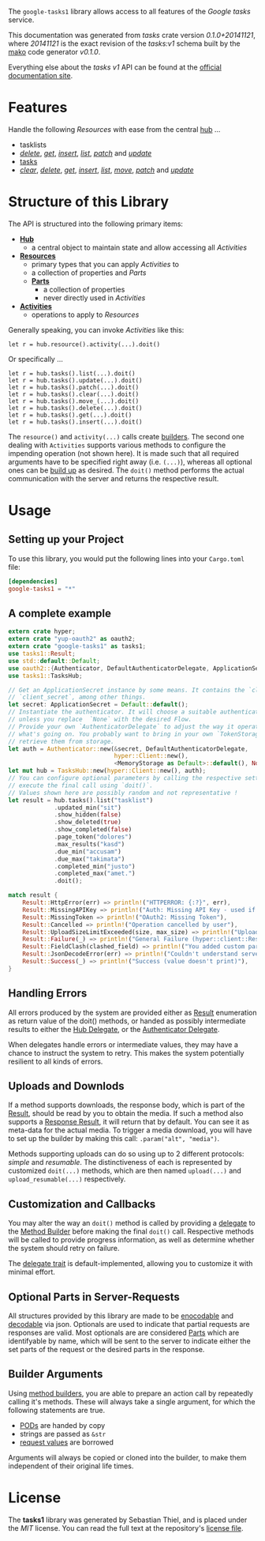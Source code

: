 <!---
DO NOT EDIT !
This file was generated automatically from 'src/mako/README.md.mako'
DO NOT EDIT !
-->
The `google-tasks1` library allows access to all features of the *Google tasks* service.

This documentation was generated from *tasks* crate version *0.1.0+20141121*, where *20141121* is the exact revision of the *tasks:v1* schema built by the [mako](http://www.makotemplates.org/) code generator *v0.1.0*.

Everything else about the *tasks* *v1* API can be found at the
[official documentation site](https://developers.google.com/google-apps/tasks/firstapp).
# Features

Handle the following *Resources* with ease from the central [hub](http://byron.github.io/google-apis-rs/google-tasks1/struct.TasksHub.html) ... 

* tasklists
 * [*delete*](http://byron.github.io/google-apis-rs/google-tasks1/struct.TasklistDeleteCall.html), [*get*](http://byron.github.io/google-apis-rs/google-tasks1/struct.TasklistGetCall.html), [*insert*](http://byron.github.io/google-apis-rs/google-tasks1/struct.TasklistInsertCall.html), [*list*](http://byron.github.io/google-apis-rs/google-tasks1/struct.TasklistListCall.html), [*patch*](http://byron.github.io/google-apis-rs/google-tasks1/struct.TasklistPatchCall.html) and [*update*](http://byron.github.io/google-apis-rs/google-tasks1/struct.TasklistUpdateCall.html)
* [tasks](http://byron.github.io/google-apis-rs/google-tasks1/struct.Task.html)
 * [*clear*](http://byron.github.io/google-apis-rs/google-tasks1/struct.TaskClearCall.html), [*delete*](http://byron.github.io/google-apis-rs/google-tasks1/struct.TaskDeleteCall.html), [*get*](http://byron.github.io/google-apis-rs/google-tasks1/struct.TaskGetCall.html), [*insert*](http://byron.github.io/google-apis-rs/google-tasks1/struct.TaskInsertCall.html), [*list*](http://byron.github.io/google-apis-rs/google-tasks1/struct.TaskListCall.html), [*move*](http://byron.github.io/google-apis-rs/google-tasks1/struct.TaskMoveCall.html), [*patch*](http://byron.github.io/google-apis-rs/google-tasks1/struct.TaskPatchCall.html) and [*update*](http://byron.github.io/google-apis-rs/google-tasks1/struct.TaskUpdateCall.html)




# Structure of this Library

The API is structured into the following primary items:

* **[Hub](http://byron.github.io/google-apis-rs/google-tasks1/struct.TasksHub.html)**
    * a central object to maintain state and allow accessing all *Activities*
* **[Resources](http://byron.github.io/google-apis-rs/google-tasks1/trait.Resource.html)**
    * primary types that you can apply *Activities* to
    * a collection of properties and *Parts*
    * **[Parts](http://byron.github.io/google-apis-rs/google-tasks1/trait.Part.html)**
        * a collection of properties
        * never directly used in *Activities*
* **[Activities](http://byron.github.io/google-apis-rs/google-tasks1/trait.CallBuilder.html)**
    * operations to apply to *Resources*

Generally speaking, you can invoke *Activities* like this:

```Rust,ignore
let r = hub.resource().activity(...).doit()
```

Or specifically ...

```ignore
let r = hub.tasks().list(...).doit()
let r = hub.tasks().update(...).doit()
let r = hub.tasks().patch(...).doit()
let r = hub.tasks().clear(...).doit()
let r = hub.tasks().move_(...).doit()
let r = hub.tasks().delete(...).doit()
let r = hub.tasks().get(...).doit()
let r = hub.tasks().insert(...).doit()
```

The `resource()` and `activity(...)` calls create [builders][builder-pattern]. The second one dealing with `Activities` 
supports various methods to configure the impending operation (not shown here). It is made such that all required arguments have to be 
specified right away (i.e. `(...)`), whereas all optional ones can be [build up][builder-pattern] as desired.
The `doit()` method performs the actual communication with the server and returns the respective result.

# Usage

## Setting up your Project

To use this library, you would put the following lines into your `Cargo.toml` file:

```toml
[dependencies]
google-tasks1 = "*"
```

## A complete example

```Rust
extern crate hyper;
extern crate "yup-oauth2" as oauth2;
extern crate "google-tasks1" as tasks1;
use tasks1::Result;
use std::default::Default;
use oauth2::{Authenticator, DefaultAuthenticatorDelegate, ApplicationSecret, MemoryStorage};
use tasks1::TasksHub;

// Get an ApplicationSecret instance by some means. It contains the `client_id` and 
// `client_secret`, among other things.
let secret: ApplicationSecret = Default::default();
// Instantiate the authenticator. It will choose a suitable authentication flow for you, 
// unless you replace  `None` with the desired Flow.
// Provide your own `AuthenticatorDelegate` to adjust the way it operates and get feedback about 
// what's going on. You probably want to bring in your own `TokenStorage` to persist tokens and
// retrieve them from storage.
let auth = Authenticator::new(&secret, DefaultAuthenticatorDelegate,
                              hyper::Client::new(),
                              <MemoryStorage as Default>::default(), None);
let mut hub = TasksHub::new(hyper::Client::new(), auth);
// You can configure optional parameters by calling the respective setters at will, and
// execute the final call using `doit()`.
// Values shown here are possibly random and not representative !
let result = hub.tasks().list("tasklist")
             .updated_min("sit")
             .show_hidden(false)
             .show_deleted(true)
             .show_completed(false)
             .page_token("dolores")
             .max_results("kasd")
             .due_min("accusam")
             .due_max("takimata")
             .completed_min("justo")
             .completed_max("amet.")
             .doit();

match result {
    Result::HttpError(err) => println!("HTTPERROR: {:?}", err),
    Result::MissingAPIKey => println!("Auth: Missing API Key - used if there are no scopes"),
    Result::MissingToken => println!("OAuth2: Missing Token"),
    Result::Cancelled => println!("Operation cancelled by user"),
    Result::UploadSizeLimitExceeded(size, max_size) => println!("Upload size too big: {} of {}", size, max_size),
    Result::Failure(_) => println!("General Failure (hyper::client::Response doesn't print)"),
    Result::FieldClash(clashed_field) => println!("You added custom parameter which is part of builder: {:?}", clashed_field),
    Result::JsonDecodeError(err) => println!("Couldn't understand server reply - maybe API needs update: {:?}", err),
    Result::Success(_) => println!("Success (value doesn't print)"),
}

```
## Handling Errors

All errors produced by the system are provided either as [Result](http://byron.github.io/google-apis-rs/google-tasks1/enum.Result.html) enumeration as return value of 
the doit() methods, or handed as possibly intermediate results to either the 
[Hub Delegate](http://byron.github.io/google-apis-rs/google-tasks1/trait.Delegate.html), or the [Authenticator Delegate](http://byron.github.io/google-apis-rs/google-tasks1/../yup-oauth2/trait.AuthenticatorDelegate.html).

When delegates handle errors or intermediate values, they may have a chance to instruct the system to retry. This 
makes the system potentially resilient to all kinds of errors.

## Uploads and Downlods
If a method supports downloads, the response body, which is part of the [Result](http://byron.github.io/google-apis-rs/google-tasks1/enum.Result.html), should be
read by you to obtain the media.
If such a method also supports a [Response Result](http://byron.github.io/google-apis-rs/google-tasks1/trait.ResponseResult.html), it will return that by default.
You can see it as meta-data for the actual media. To trigger a media download, you will have to set up the builder by making
this call: `.param("alt", "media")`.

Methods supporting uploads can do so using up to 2 different protocols: 
*simple* and *resumable*. The distinctiveness of each is represented by customized 
`doit(...)` methods, which are then named `upload(...)` and `upload_resumable(...)` respectively.

## Customization and Callbacks

You may alter the way an `doit()` method is called by providing a [delegate](http://byron.github.io/google-apis-rs/google-tasks1/trait.Delegate.html) to the 
[Method Builder](http://byron.github.io/google-apis-rs/google-tasks1/trait.CallBuilder.html) before making the final `doit()` call. 
Respective methods will be called to provide progress information, as well as determine whether the system should 
retry on failure.

The [delegate trait](http://byron.github.io/google-apis-rs/google-tasks1/trait.Delegate.html) is default-implemented, allowing you to customize it with minimal effort.

## Optional Parts in Server-Requests

All structures provided by this library are made to be [enocodable](http://byron.github.io/google-apis-rs/google-tasks1/trait.RequestValue.html) and 
[decodable](http://byron.github.io/google-apis-rs/google-tasks1/trait.ResponseResult.html) via json. Optionals are used to indicate that partial requests are responses are valid.
Most optionals are are considered [Parts](http://byron.github.io/google-apis-rs/google-tasks1/trait.Part.html) which are identifyable by name, which will be sent to 
the server to indicate either the set parts of the request or the desired parts in the response.

## Builder Arguments

Using [method builders](http://byron.github.io/google-apis-rs/google-tasks1/trait.CallBuilder.html), you are able to prepare an action call by repeatedly calling it's methods.
These will always take a single argument, for which the following statements are true.

* [PODs][wiki-pod] are handed by copy
* strings are passed as `&str`
* [request values](http://byron.github.io/google-apis-rs/google-tasks1/trait.RequestValue.html) are borrowed

Arguments will always be copied or cloned into the builder, to make them independent of their original life times.

[wiki-pod]: http://en.wikipedia.org/wiki/Plain_old_data_structure
[builder-pattern]: http://en.wikipedia.org/wiki/Builder_pattern
[google-go-api]: https://github.com/google/google-api-go-client

# License
The **tasks1** library was generated by Sebastian Thiel, and is placed 
under the *MIT* license.
You can read the full text at the repository's [license file][repo-license].

[repo-license]: https://github.com/Byron/google-apis-rs/LICENSE.md
